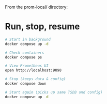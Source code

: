 
From the prom-local/ directory:
# Run, stop, resume

```bash
# Start in background
docker compose up -d

# Check containers
docker compose ps

# View Prometheus UI
open http://localhost:9090

# Stop (keeps data & config)
docker compose down

# Start again (picks up same TSDB and config)
docker compose up -d
```